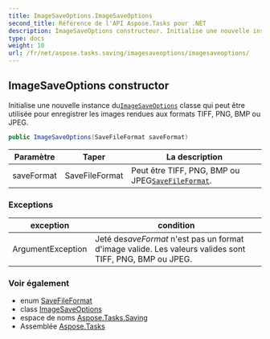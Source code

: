 ```yaml
---
title: ImageSaveOptions.ImageSaveOptions
second_title: Référence de l'API Aspose.Tasks pour .NET
description: ImageSaveOptions constructeur. Initialise une nouvelle instance duImageSaveOptions classe qui peut être utilisée pour enregistrer les images rendues aux formats TIFF PNG BMP ou JPEG.
type: docs
weight: 10
url: /fr/net/aspose.tasks.saving/imagesaveoptions/imagesaveoptions/
---
```

## ImageSaveOptions constructor

Initialise une nouvelle instance du[`ImageSaveOptions`](../) classe qui peut être utilisée pour enregistrer les images rendues aux formats TIFF, PNG, BMP ou JPEG.

```csharp
public ImageSaveOptions(SaveFileFormat saveFormat)
```

| Paramètre | Taper | La description |
| --- | --- | --- |
| saveFormat | SaveFileFormat | Peut être TIFF, PNG, BMP ou JPEG[`SaveFileFormat`](../../savefileformat/). |

### Exceptions

| exception | condition |
| --- | --- |
| ArgumentException | Jeté de*saveFormat* n'est pas un format d'image valide. Les valeurs valides sont TIFF, PNG, BMP ou JPEG. |

### Voir également

* enum [SaveFileFormat](../../savefileformat/)
* class [ImageSaveOptions](../)
* espace de noms [Aspose.Tasks.Saving](../../imagesaveoptions/)
* Assemblée [Aspose.Tasks](../../../)


